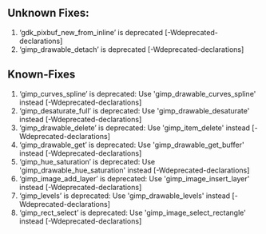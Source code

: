 ## Unknown Fixes:

1. ‘gdk_pixbuf_new_from_inline’ is deprecated [-Wdeprecated-declarations]
2. ‘gimp_drawable_detach’ is deprecated [-Wdeprecated-declarations]

## Known-Fixes

1. ‘gimp_curves_spline’ is deprecated: Use 'gimp_drawable_curves_spline' instead [-Wdeprecated-declarations]
2. ‘gimp_desaturate_full’ is deprecated: Use 'gimp_drawable_desaturate' instead [-Wdeprecated-declarations]
3. ‘gimp_drawable_delete’ is deprecated: Use 'gimp_item_delete' instead [-Wdeprecated-declarations]
4. ‘gimp_drawable_get’ is deprecated: Use 'gimp_drawable_get_buffer' instead [-Wdeprecated-declarations]
5. ‘gimp_hue_saturation’ is deprecated: Use 'gimp_drawable_hue_saturation' instead [-Wdeprecated-declarations]
6. ‘gimp_image_add_layer’ is deprecated: Use 'gimp_image_insert_layer' instead [-Wdeprecated-declarations]
7. ‘gimp_levels’ is deprecated: Use 'gimp_drawable_levels' instead [-Wdeprecated-declarations]
8. ‘gimp_rect_select’ is deprecated: Use 'gimp_image_select_rectangle' instead [-Wdeprecated-declarations]
